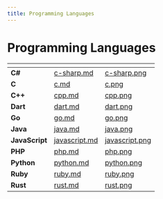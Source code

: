```yaml
---
title: Programming Languages
---
```

# Programming Languages

<table data-card-size="large" data-view="cards"><thead><tr><th></th><th data-hidden data-card-target data-type="content-ref"></th><th data-hidden data-card-cover data-type="files"></th></tr></thead><tbody><tr><td><strong>C#</strong></td><td><a href="c-sharp.md">c-sharp.md</a></td><td><a href="../../../.gitbook/assets/c-sharp.png">c-sharp.png</a></td></tr><tr><td><strong>C</strong></td><td><a href="c.md">c.md</a></td><td><a href="../../../.gitbook/assets/c.png">c.png</a></td></tr><tr><td><strong>C++</strong></td><td><a href="cpp.md">cpp.md</a></td><td><a href="../../../.gitbook/assets/cpp.png">cpp.png</a></td></tr><tr><td><strong>Dart</strong></td><td><a href="dart.md">dart.md</a></td><td><a href="../../../.gitbook/assets/dart.png">dart.png</a></td></tr><tr><td><strong>Go</strong></td><td><a href="go.md">go.md</a></td><td><a href="../../../.gitbook/assets/go.png">go.png</a></td></tr><tr><td><strong>Java</strong></td><td><a href="java.md">java.md</a></td><td><a href="../../../.gitbook/assets/java.png">java.png</a></td></tr><tr><td><strong>JavaScript</strong></td><td><a href="javascript.md">javascript.md</a></td><td><a href="../../../.gitbook/assets/javascript.png">javascript.png</a></td></tr><tr><td><strong>PHP</strong></td><td><a href="php.md">php.md</a></td><td><a href="../../../.gitbook/assets/php.png">php.png</a></td></tr><tr><td><strong>Python</strong></td><td><a href="python.md">python.md</a></td><td><a href="../../../.gitbook/assets/python.png">python.png</a></td></tr><tr><td><strong>Ruby</strong></td><td><a href="ruby.md">ruby.md</a></td><td><a href="../../../.gitbook/assets/ruby.png">ruby.png</a></td></tr><tr><td><strong>Rust</strong></td><td><a href="rust.md">rust.md</a></td><td><a href="../../../.gitbook/assets/rust.png">rust.png</a></td></tr></tbody></table>
